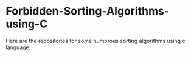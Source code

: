 # Forbidden-Sorting-Algorithms-using-C
Here are the repositories for some humorous sorting algorithms using c language. 
